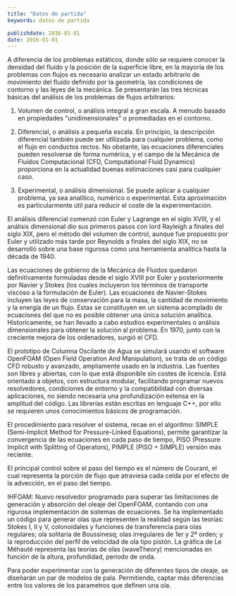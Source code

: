 ```yaml
---
title: "Datos de partida"
keywords: datos de partida

publishdate: 2016-01-01
date: 2016-01-01
---
```


A diferencia de los problemas estáticos, donde sólo se requiere conocer la densidad del fluido y la posición de la superficie libre, en la mayoría de los problemas con flujos es necesario analizar un estado arbitrario de movimiento del fluido definido por la geometría, las condiciones de contorno y las leyes de la mecánica. Se presentarán las tres técnicas básicas del análisis de los problemas de flujos arbitrarios:

1. Volumen de control, o análisis integral a gran escala. A menudo basado en propiedades "unidimensionales" o promediadas en el contorno.

2. Diferencial, o análisis a pequeña escala.  En principio, la descripción diferencial también puede ser utilizada para cualquier problema, como el flujo en conductos rectos.  No obstante, las ecuaciones diferenciales pueden resolverse de forma numérica, y el campo de la Mecánica de Fluidos Computacional (CFD, Computational Fluid Dynamics) proporciona en la actualidad buenas estimaciones casi para cualquier caso.

3. Experimental, o análisis dimensional. Se puede aplicar a cualquier problema, ya sea analítico, numérico o experimental. Esta aproximación es particularmente útil para reducir el coste de la experimentación.

El análisis diferencial comenzó con Euler y Lagrange en el siglo XVIII, y el análisis dimensional dio sus primeros pasos con lord Rayleigh a finales del siglo XIX, pero el método del volumen de control, aunque fue propuesto por Euler y utilizado más tarde por Reynolds a finales del siglo XIX, no se desarrolló sobre una base rigurosa como una herramienta analítica hasta la década de 1940.

Las ecuaciones de gobierno de la Mecánica de Fluidos quedaron definitivamente formuladas desde el siglo XVIII por Euler y posteriormente por Navier y Stokes (los cuales incluyeron los términos de transporte viscoso a la formulación de Euler). Las ecuaciones de Navier-Stokes incluyen las leyes de conservación para la masa, la cantidad de movimiento y la energía de un flujo. Estas se constituyen en un sistema acomplado de ecuaciones del que no es posible obtener una única solución analítica. Historicamente, se han llevado a cabo estudios experimentales o análisis dimensionales para obtener la solución al problema. En 1970, junto con la creciente mejora de los ordenadores, surgió el CFD.

El prototipo de Columna Oscilante de Agua se simulará usando el software OpenFOAM (Open Field Operation And Manipulation), se trata de un código CFD robusto y avanzado, ampliamente usado en la industria. Las fuentes son libres y abiertas, con lo que está disponible sin costes de licencia. Está orientado a objetos, con estructura modular, facilitando programar nuevos resolvedores, condiciones de entorno y la compatibilidad con diversas aplicaciones, no siendo necesaria una profundización extensa en la amplitud del código. Las librerías están escritas en lenguaje C++, por ello se requieren unos conocimientos básicos de programación.

El procedimiento para resolver el sistema, recae en el algoritmo: SIMPLE (Semi-Implicit Method for Pressure-Linked Equations), permite garantizar la convergencia de las ecuaciones en cada paso de tiempo, PISO (Pressure Implicit with Splitting of Operators), PIMPLE (PISO + SIMPLE) versión más reciente.

El principal control sobre el paso del tiempo es el número de Courant, el cual representa la porción de flujo que atraviesa cada celda por el efecto de la advección, en el paso del tiempo.

IHFOAM: Nuevo resolvedor programado para superar las limitaciones de generación y absorción del oleaje del OpenFOAM, contando con una rigurosa implementación de sistemas de ecuaciones.
Se ha implementado un código para generar olas que representen la realidad según las teorías: Stokes I, II y V, colonoidales y funciones de transferencia para olas regulares; ola solitaria de Boussinesq; olas irregulares de 1er y 2º orden; y la reproducción del perfil de velocidad de ola tipo pistón. La gráfica de Le Méhauté representa las teorías de olas (waveTheory) mencionadas en función de la altura, profundidad, periodo de onda.

Para poder experimentar con la generación de diferentes tipos de oleaje, se diseñarán un par de modelos de pala. Permitiendo, captar más diferencias entre los valores de los parametros que definen una ola. 